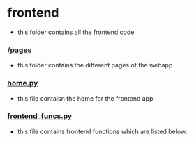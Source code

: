 # frontend
- this folder contains all the frontend code

### [/pages](./pages/)
- this folder contains the different pages of the webapp


### [home.py](home.py)
- this file contaisn the home for the frontend app

### [frontend_funcs.py](frontend_funcs.py)
- this file contains frontend functions which are listed below:

